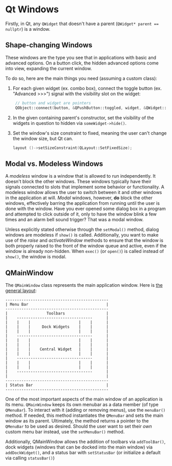 # Qt Windows

Firstly, in Qt, any `QWidget` that doesn't have a parent (`QWidget* parent == nullptr`) is a window.

## Shape-changing Windows

These windows are the type you see that in applications with basic and advanced options. On a button click, the hidden advanced options come into view, expanding the current window. 

To do so, here are the main things you need (assuming a custom class):

1. For each given widget (ex. combo box), connect the toggle button (ex. "Advanced >>>") signal with the visibility slot on the widget:
   
   ```cpp
    // button and widget are pointers
    QObject::connect(button, &QPushButton::toggled, widget, &QWidget::setVisible);
   ```

2. In the given containing parent's constructor, set the visibility of the widgets in question to hidden via `someWidget->hide()`.

3. Set the window's size constraint to fixed, meaning the user can't change the window size, but Qt can.

    ```cpp
    layout ()->setSizeConstraint(QLayout::SetFixedSize);
    ```

## Modal vs. Modeless Windows

A *modeless* window is a window that is allowed to run independently. It doesn't block the other windows. These windows typically have their signals connected to slots that implement some behavior or functionality. A modeless window allows the user to switch between it and other windows in the application at will. *Modal* windows, however, **do** block the other windows, effectively barring the application from running until the user is done with the window. Have you ever opened some dialog box in a program and attempted to click outside of it, only to have the window blink a few times and an alarm bell sound trigger? That was a modal window.

Unless explicitly stated otherwise through the `setModal()` method, dialog windows are modeless if `show()` is called. Additionally, you want to make use of the *raise* and *activateWindow* methods to ensure that the window is both properly raised to the front of the window queue and active, even if the window is already non-hidden. When `exec()` (or `open()`) is called instead of `show()`, the window is modal.

## QMainWindow

The `QMainWindow` class represents the main application window. Here is [the general layout](https://doc.qt.io/qt-6/qmainwindow.html#qt-main-window-framework):

    ---------------------------------------------
    | Menu Bar                                  |
    ---------------------------------------------
    |                 Toolbars                  | 
    |    ---------------------------------      | 
    |    |    |                     |    |      |
    |    |    |     Dock Widgets    |    |      | 
    |    |    |                     |    |      |
    |    ---------------------------------      |
    |    |    |                     |    |      |
    |    |    |                     |    |      |
    |    |    |    Central Widget   |    |      |
    |    |    |                     |    |      |
    |    ---------------------------------      |
    |    |    |                     |    |      |
    |    |    |                     |    |      |
    |    ---------------------------------      |
    |                                           |
    ---------------------------------------------
    | Status Bar                                |
    ---------------------------------------------

One of the most important aspects of the main window of an application is its menu. `QMainWindow`
keeps its own menubar as a data member (of type `QMenuBar`). To interact with it (adding or removing
menus), use the `menuBar()` method. If needed, this method instantiates the `QMenuBar` and sets the
main window as its parent. Ultimately, the method returns a pointer to the `QMenuBar` to be used as
desired. Should the user want to set their *own* custom menu bar instead, use the `setMenuBar()`
method.

Additionally, QMainWindow allows the addition of toolbars via `addToolBar()`, dock widgets (windows
that can be docked into the main window) via `addDockWidget()`, and a status bar with `setStatusBar`
(or initialize a default via calling `statusBar()`)